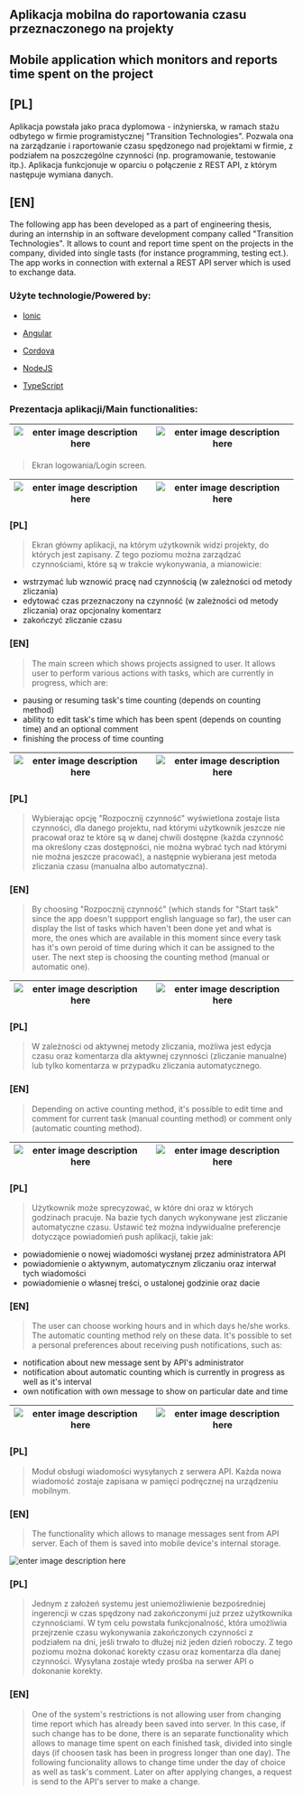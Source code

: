 
## Aplikacja mobilna do raportowania czasu przeznaczonego na projekty

## Mobile application which monitors and reports time spent on the project
  
## [PL]
Aplikacja powstała jako praca dyplomowa - inżynierska, w ramach stażu odbytego w firmie programistycznej "Transition Technologies". Pozwala ona na zarządzanie i raportowanie czasu spędzonego nad projektami w firmie, z podziałem na poszczególne czynności (np. programowanie, testowanie itp.). Aplikacja funkcjonuje w oparciu o połączenie z REST API, z którym następuje wymiana danych.

 ## [EN]
The following app has been developed as a part of engineering thesis, during an internship in an software development company called "Transition Technologies". It allows to count and report time spent on the projects in the company, divided into single tasts (for instance programming, testing ect.). The app works in connection with external a REST API server which is used to exchange data. 

### Użyte technologie/Powered by:

-  [Ionic](https://ionicframework.com/)

-  [Angular](https://angular.io/)

-  [Cordova](https://cordova.apache.org/)

-  [NodeJS](https://nodejs.org/)

-  [TypeScript](https://www.typescriptlang.org/)

### Prezentacja aplikacji/Main functionalities:

| ![enter image description here](https://github.com/Dudix93/raportowanie/blob/api2/screenshots/err_logn.png) |![enter image description here](https://github.com/Dudix93/raportowanie/blob/api2/screenshots/err_conn.png) |
|--|--|

  

>Ekran logowania/Login screen.

| ![enter image description here](https://github.com/Dudix93/raportowanie/blob/api2/screenshots/ekran_glowny.png) |![enter image description here](https://github.com/Dudix93/raportowanie/blob/api2/screenshots/zliczanie_manualne.png) |
|--|--|

### [PL]
>Ekran główny aplikacji, na którym użytkownik widzi projekty, do których jest zapisany. Z tego poziomu można zarządzać czynnościami, które są w trakcie wykonywania, a mianowicie:
- wstrzymać lub wznowić pracę nad czynnością (w zależności od metody zliczania)
- edytować czas przeznaczony na czynność (w zależności od metody zliczania) oraz opcjonalny komentarz
- zakończyć zliczanie czasu

### [EN]
>The main screen which shows projects assigned to user. It allows user to perform various actions with tasks, which are currently in progress, which are:
- pausing or resuming task's time counting (depends on counting method)
- ability to edit task's time which has been spent (depends on counting time) and an optional comment
- finishing the process of time counting

| ![enter image description here](https://github.com/Dudix93/raportowanie/blob/api2/screenshots/czynnosci.png) |![enter image description here](https://github.com/Dudix93/raportowanie/blob/api2/screenshots/metoda_zliczania.png) |
|--|--|

### [PL]
>Wybierając opcję "Rozpocznij czynność" wyświetlona zostaje lista czynności, dla danego projektu, nad którymi użytkownik jeszcze nie pracował oraz te które są w danej chwili dostępne (każda czynność ma określony czas dostępności, nie można wybrać tych nad którymi nie można jeszcze pracować), a następnie wybierana jest metoda zliczania czasu (manualna albo automatyczna).

### [EN]
>By choosing "Rozpocznij czynność" (which stands for "Start task" since the app doesn't suppport english language so far), the user can display the list of tasks which haven't been done yet and what is more, the ones which are available in this moment since every task has it's own peroid of time during which it can be assigned to the user. The next step is choosing the counting method (manual or automatic one).

| ![enter image description here](https://github.com/Dudix93/raportowanie/blob/api2/screenshots/edit_manual.jpg) |![enter image description here](https://github.com/Dudix93/raportowanie/blob/api2/screenshots/edit_autotask.jpg) |
|--|--|

### [PL]
>W zależności od aktywnej metody zliczania, możliwa jest edycja czasu oraz komentarza dla aktywnej czynności (zliczanie manualne) lub tylko komentarza w przypadku zliczania automatycznego.

### [EN]
>Depending on active counting method, it's possible to edit time and comment for current task (manual counting method) or comment only (automatic counting method).

| ![enter image description here](https://github.com/Dudix93/raportowanie/blob/api2/screenshots/dni.png) |![enter image description here](https://github.com/Dudix93/raportowanie/blob/api2/screenshots/opcje_powiadomienia.png) |
|--|--|

### [PL]
>Użytkownik może sprecyzować, w które dni oraz w których godzinach pracuje. Na bazie tych danych wykonywane jest zliczanie automatyczne czasu. Ustawić też można indywidualne preferencje dotyczące powiadomień push aplikacji, takie jak:
- powiadomienie o nowej wiadomości wysłanej przez administratora API
- powiadomienie o aktywnym, automatycznym zliczaniu oraz interwał tych wiadomości
- powiadomienie o własnej treści, o ustalonej godzinie oraz dacie

### [EN]
>The user can choose working hours and in which days he/she works. The automatic counting method rely on these data. It's possible to set a personal preferences about receiving push notifications, such as:
- notification about new message sent by API's administrator
- notification about automatic counting which is currently in progress as well as it's interval
- own notification with own message to show on particular date and time

 | ![enter image description here](https://github.com/Dudix93/raportowanie/blob/api2/screenshots/wiadomosci.jpg) |![enter image description here](https://github.com/Dudix93/raportowanie/blob/api2/screenshots/wiadomosc.jpg) |
|--|--|

### [PL]
>Moduł obsługi wiadomości wysyłanych z serwera API. Każda nowa wiadomość zostaje zapisana w pamięci podręcznej na urządzeniu mobilnym.

### [EN]
>The functionality which allows to manage messages sent from API server. Each of them is saved into mobile device's internal storage.

![enter image description here](https://github.com/Dudix93/raportowanie/blob/api2/screenshots/zakonczone_czynnosci.png)

### [PL]
>Jednym z założeń systemu jest uniemożliwienie bezpośredniej ingerencji w czas spędzony nad zakończonymi już przez użytkownika czynnościami. W tym celu powstała funkcjonalność, która umożliwia przejrzenie czasu wykonywania zakończonych czynności z podziałem na dni, jeśli trwało to dłużej niż jeden dzień roboczy. Z tego poziomu można dokonać korekty czasu oraz komentarza dla danej czynności. Wysyłana zostaje wtedy prośba na serwer API o dokonanie korekty.

### [EN]
>One of the system's restrictions is not allowing user from changing time report which has already been saved into server. In this case, if such change has to be done, there is an separate functionality which allows to manage time spent on each finished task, divided into single days (if choosen task has been in progress longer than one day). The following funcionality allows to change time under the day of choice as well as task's comment. Later on after applying changes, a request is send to the API's server to make a change.